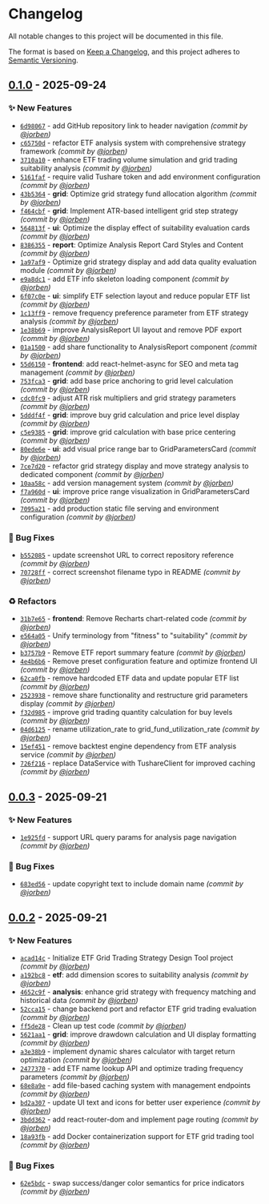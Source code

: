 # Changelog
All notable changes to this project will be documented in this file.

The format is based on [Keep a Changelog](https://keepachangelog.com/en/1.0.0/),
and this project adheres to [Semantic Versioning](https://semver.org/spec/v2.0.0.html).

## [0.1.0] - 2025-09-24
### :sparkles: New Features
- [`6d98067`](https://github.com/jorben/etf-grid-design/commit/6d980673836476063c48c73eab401ec38c7f5b65) - add GitHub repository link to header navigation *(commit by [@jorben](https://github.com/jorben))*
- [`c65750d`](https://github.com/jorben/etf-grid-design/commit/c65750db7b77e17fd9f4a192e8a232169b6c14cc) - refactor ETF analysis system with comprehensive strategy framework *(commit by [@jorben](https://github.com/jorben))*
- [`3710a10`](https://github.com/jorben/etf-grid-design/commit/3710a1010cd28e6d2589e0c28aaed60f5ff79b27) - enhance ETF trading volume simulation and grid trading suitability analysis *(commit by [@jorben](https://github.com/jorben))*
- [`5161faf`](https://github.com/jorben/etf-grid-design/commit/5161fafe0567bb3865467e3cb5f82d667a6e1909) - require valid Tushare token and add environment configuration *(commit by [@jorben](https://github.com/jorben))*
- [`43b5364`](https://github.com/jorben/etf-grid-design/commit/43b53640f216955e9928d938f3b6e5e52f3db5b9) - **grid**: Optimize grid strategy fund allocation algorithm *(commit by [@jorben](https://github.com/jorben))*
- [`f464cbf`](https://github.com/jorben/etf-grid-design/commit/f464cbf8fa44a9142e6861b7accbca16342cbaf2) - **grid**: Implement ATR-based intelligent grid step strategy *(commit by [@jorben](https://github.com/jorben))*
- [`564813f`](https://github.com/jorben/etf-grid-design/commit/564813ffd54e8c76d9dbb19918ee2ce691c3f0c5) - **ui**: Optimize the display effect of suitability evaluation cards *(commit by [@jorben](https://github.com/jorben))*
- [`8386355`](https://github.com/jorben/etf-grid-design/commit/83863553d4f290ece776b7f41bf39a361ec14895) - **report**: Optimize Analysis Report Card Styles and Content *(commit by [@jorben](https://github.com/jorben))*
- [`1a97af9`](https://github.com/jorben/etf-grid-design/commit/1a97af9f68a6e138eb494edbc710cea197d2fcc6) - Optimize grid strategy display and add data quality evaluation module *(commit by [@jorben](https://github.com/jorben))*
- [`e9a8dc1`](https://github.com/jorben/etf-grid-design/commit/e9a8dc194fe51a86fb93ae270edb5d2b01b91248) - add ETF info skeleton loading component *(commit by [@jorben](https://github.com/jorben))*
- [`6f07c0e`](https://github.com/jorben/etf-grid-design/commit/6f07c0ee74b68bd4ae220c28e448fcf55eca8dc7) - **ui**: simplify ETF selection layout and reduce popular ETF list *(commit by [@jorben](https://github.com/jorben))*
- [`1c13ff9`](https://github.com/jorben/etf-grid-design/commit/1c13ff96c48c9169b09baafbc40e95cf9c4c39ba) - remove frequency preference parameter from ETF strategy analysis *(commit by [@jorben](https://github.com/jorben))*
- [`1e38b69`](https://github.com/jorben/etf-grid-design/commit/1e38b69c1131255b46437402f5a90826dc543933) - improve AnalysisReport UI layout and remove PDF export *(commit by [@jorben](https://github.com/jorben))*
- [`01a1500`](https://github.com/jorben/etf-grid-design/commit/01a1500812f7a3bee26bfeb7d48b57ca44b77b01) - add share functionality to AnalysisReport component *(commit by [@jorben](https://github.com/jorben))*
- [`55d6150`](https://github.com/jorben/etf-grid-design/commit/55d61503300cfb484a15061bc440be3a8dbc3135) - **frontend**: add react-helmet-async for SEO and meta tag management *(commit by [@jorben](https://github.com/jorben))*
- [`753fca3`](https://github.com/jorben/etf-grid-design/commit/753fca3afb2ab5bfa1917e2fb41d328cf03b8562) - **grid**: add base price anchoring to grid level calculation *(commit by [@jorben](https://github.com/jorben))*
- [`cdc0fc9`](https://github.com/jorben/etf-grid-design/commit/cdc0fc94f656d266eac2d07a23571f975e0c0d0a) - adjust ATR risk multipliers and grid strategy parameters *(commit by [@jorben](https://github.com/jorben))*
- [`5dddf4f`](https://github.com/jorben/etf-grid-design/commit/5dddf4ff20090d65a7e335b125fa9b45beabc921) - **grid**: improve buy grid calculation and price level display *(commit by [@jorben](https://github.com/jorben))*
- [`c5e9385`](https://github.com/jorben/etf-grid-design/commit/c5e9385a8bf26ac265d4192e1a8346c089d8318e) - **grid**: improve grid calculation with base price centering *(commit by [@jorben](https://github.com/jorben))*
- [`80ede6e`](https://github.com/jorben/etf-grid-design/commit/80ede6e1e58a29f62cc7ae5bc4dfb69eacca9882) - **ui**: add visual price range bar to GridParametersCard *(commit by [@jorben](https://github.com/jorben))*
- [`7ce7d20`](https://github.com/jorben/etf-grid-design/commit/7ce7d20ed01e3933141433821b0d28200c273e18) - refactor grid strategy display and move strategy analysis to dedicated component *(commit by [@jorben](https://github.com/jorben))*
- [`10aa58c`](https://github.com/jorben/etf-grid-design/commit/10aa58c65147528808fb570dfff39e36691ed726) - add version management system *(commit by [@jorben](https://github.com/jorben))*
- [`f7a960d`](https://github.com/jorben/etf-grid-design/commit/f7a960dd757dab6677e10c9c4ffd32f492192637) - **ui**: improve price range visualization in GridParametersCard *(commit by [@jorben](https://github.com/jorben))*
- [`7095a21`](https://github.com/jorben/etf-grid-design/commit/7095a21e4d3b06eaf8de5218c54e017a90ed762c) - add production static file serving and environment configuration *(commit by [@jorben](https://github.com/jorben))*

### :bug: Bug Fixes
- [`b552085`](https://github.com/jorben/etf-grid-design/commit/b55208510f17ac1f7603d00417d3318f0aa75338) - update screenshot URL to correct repository reference *(commit by [@jorben](https://github.com/jorben))*
- [`70728ff`](https://github.com/jorben/etf-grid-design/commit/70728ff3953577e3f56acf09256b7eca96f36e33) - correct screenshot filename typo in README *(commit by [@jorben](https://github.com/jorben))*

### :recycle: Refactors
- [`31b7e65`](https://github.com/jorben/etf-grid-design/commit/31b7e65d940bad415c4e37911c48e1e4c823e5dd) - **frontend**: Remove Recharts chart-related code *(commit by [@jorben](https://github.com/jorben))*
- [`e564a05`](https://github.com/jorben/etf-grid-design/commit/e564a05ba5de26012840443d36e6474efcd4ab65) - Unify terminology from "fitness" to "suitability" *(commit by [@jorben](https://github.com/jorben))*
- [`b3757b9`](https://github.com/jorben/etf-grid-design/commit/b3757b9dc4925a54a0123dd8df40976dce01d69f) - Remove ETF report summary feature *(commit by [@jorben](https://github.com/jorben))*
- [`4e4b6b6`](https://github.com/jorben/etf-grid-design/commit/4e4b6b6dacb842112ac6601a0d3ef6843cbf2ecc) - Remove preset configuration feature and optimize frontend UI *(commit by [@jorben](https://github.com/jorben))*
- [`62ca0fb`](https://github.com/jorben/etf-grid-design/commit/62ca0fbb7fda2403af8d64e8267bf800aa41a7c7) - remove hardcoded ETF data and update popular ETF list *(commit by [@jorben](https://github.com/jorben))*
- [`2523938`](https://github.com/jorben/etf-grid-design/commit/2523938c75ca8b8e839f060874da640af31b4d2e) - remove share functionality and restructure grid parameters display *(commit by [@jorben](https://github.com/jorben))*
- [`f32d985`](https://github.com/jorben/etf-grid-design/commit/f32d985324c9342a955b615d0121794fffd1e466) - improve grid trading quantity calculation for buy levels *(commit by [@jorben](https://github.com/jorben))*
- [`04d6125`](https://github.com/jorben/etf-grid-design/commit/04d6125b0f6b93674c8d52ed731efd2051cddb5a) - rename utilization_rate to grid_fund_utilization_rate *(commit by [@jorben](https://github.com/jorben))*
- [`15ef451`](https://github.com/jorben/etf-grid-design/commit/15ef45198778935cf88719151a0af5928785f74e) - remove backtest engine dependency from ETF analysis service *(commit by [@jorben](https://github.com/jorben))*
- [`726f216`](https://github.com/jorben/etf-grid-design/commit/726f2168f8edfca45821cc2745f24c80dedaf84a) - replace DataService with TushareClient for improved caching *(commit by [@jorben](https://github.com/jorben))*


## [0.0.3] - 2025-09-21
### :sparkles: New Features
- [`1e925fd`](https://github.com/jorben/etf-grid-design/commit/1e925fdf442bc832ff7e3bb2ce2a396f8efaf73d) - support URL query params for analysis page navigation *(commit by [@jorben](https://github.com/jorben))*

### :bug: Bug Fixes
- [`683ed56`](https://github.com/jorben/etf-grid-design/commit/683ed56c680b500a4c8ba46449857573ceee24c3) - update copyright text to include domain name *(commit by [@jorben](https://github.com/jorben))*


## [0.0.2] - 2025-09-21
### :sparkles: New Features
- [`acad14c`](https://github.com/jorben/etf-grid-design/commit/acad14ccf755802dd4d2c2c148d0e2ee6a3ac918) - Initialize ETF Grid Trading Strategy Design Tool project *(commit by [@jorben](https://github.com/jorben))*
- [`a192bc8`](https://github.com/jorben/etf-grid-design/commit/a192bc8691708096d81d2b92295bf487e0146058) - **etf**: add dimension scores to suitability analysis *(commit by [@jorben](https://github.com/jorben))*
- [`4652c9f`](https://github.com/jorben/etf-grid-design/commit/4652c9fd1f59908ac3a6473cb708795e30f61c0c) - **analysis**: enhance grid strategy with frequency matching and historical data *(commit by [@jorben](https://github.com/jorben))*
- [`52cca15`](https://github.com/jorben/etf-grid-design/commit/52cca15b476ab0c73bcb0b0a6edf369cf74fd4d7) - change backend port and refactor ETF grid trading evaluation *(commit by [@jorben](https://github.com/jorben))*
- [`ff5de28`](https://github.com/jorben/etf-grid-design/commit/ff5de28bda06d35ea7fd90519e4943b968193430) - Clean up test code *(commit by [@jorben](https://github.com/jorben))*
- [`5621aa1`](https://github.com/jorben/etf-grid-design/commit/5621aa1600d02cf95bd2d4b562fc363c9f9db73b) - **grid**: improve drawdown calculation and UI display formatting *(commit by [@jorben](https://github.com/jorben))*
- [`a3e38b9`](https://github.com/jorben/etf-grid-design/commit/a3e38b95b70df55da20b4cbf4bb8eba1d7584a3d) - implement dynamic shares calculator with target return optimization *(commit by [@jorben](https://github.com/jorben))*
- [`2477370`](https://github.com/jorben/etf-grid-design/commit/2477370c643bef9195bf26da21b80c6aaa290b3c) - add ETF name lookup API and optimize trading frequency parameters *(commit by [@jorben](https://github.com/jorben))*
- [`68e8a9e`](https://github.com/jorben/etf-grid-design/commit/68e8a9e201339bb995a929ac536016c03f91dbb3) - add file-based caching system with management endpoints *(commit by [@jorben](https://github.com/jorben))*
- [`bd2a307`](https://github.com/jorben/etf-grid-design/commit/bd2a307e3085061675cef5734ac9b3fab8835c14) - update UI text and icons for better user experience *(commit by [@jorben](https://github.com/jorben))*
- [`3bdd362`](https://github.com/jorben/etf-grid-design/commit/3bdd3628039cd0288607a8fa4e25a1084a775166) - add react-router-dom and implement page routing *(commit by [@jorben](https://github.com/jorben))*
- [`18a93fb`](https://github.com/jorben/etf-grid-design/commit/18a93fb69ca7f306524b4fff98e86357cd08ad68) - add Docker containerization support for ETF grid trading tool *(commit by [@jorben](https://github.com/jorben))*

### :bug: Bug Fixes
- [`62e5bdc`](https://github.com/jorben/etf-grid-design/commit/62e5bdc44d1ccb0c3b3db79c24c9594af4d349cd) - swap success/danger color semantics for price indicators *(commit by [@jorben](https://github.com/jorben))*

[0.0.2]: https://github.com/jorben/etf-grid-design/compare/0.0.1...0.0.2
[0.0.3]: https://github.com/jorben/etf-grid-design/compare/0.0.2...0.0.3
[0.1.0]: https://github.com/jorben/etf-grid-design/compare/0.0.3...0.1.0
